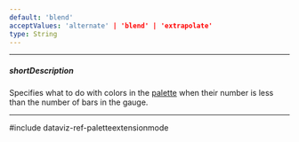 ```yaml
---
default: 'blend'
acceptValues: 'alternate' | 'blend' | 'extrapolate'
type: String
---
```

---
##### shortDescription
Specifies what to do with colors in the [palette](/api-reference/20%20Data%20Visualization%20Widgets/dxBarGauge/1%20Configuration/palette.md '{basewidgetpath}/Configuration/#palette') when their number is less than the number of bars in the gauge.

---
#include dataviz-ref-paletteextensionmode